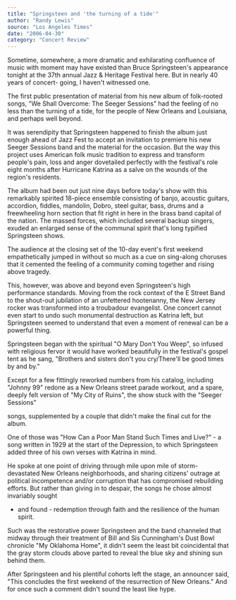```yaml
---
title: "Springsteen and 'the turning of a tide'"
author: "Randy Lewis"
source: "Los Angeles Times"
date: "2006-04-30"
category: "Concert Review"
---
```


Sometime, somewhere, a more dramatic and exhilarating confluence of music with moment may have existed than Bruce Springsteen's appearance tonight at the 37th annual Jazz & Heritage Festival here. But in nearly 40 years of concert- going, I haven't witnessed one.

The first public presentation of material from his new album of folk-rooted songs, "We Shall Overcome: The Seeger Sessions" had the feeling of no less than the turning of a tide, for the people of New Orleans and Louisiana, and perhaps well beyond.

It was serendipity that Springsteen happened to finish the album just enough ahead of Jazz Fest to accept an invitation to premiere his new Seeger Sessions band and the material for the occasion. But the way this project uses American folk music tradition to express and transform people's pain, loss and anger dovetailed perfectly with the festival's role eight months after Hurricane Katrina as a salve on the wounds of the region's residents.

The album had been out just nine days before today's show with this remarkably spirited 18-piece ensemble consisting of banjo, acoustic guitars, accordion, fiddles, mandolin, Dobro, steel guitar, bass, drums and a freewheeling horn section that fit right in here in the brass band capital of the nation. The massed forces, which included several backup singers, exuded an enlarged sense of the communal spirit that's long typified Springsteen shows.

The audience at the closing set of the 10-day event's first weekend empathetically jumped in without so much as a cue on sing-along choruses that it cemented the feeling of a community coming together and rising above tragedy.

This, however, was above and beyond even Springsteen's high performance standards. Moving from the rock context of the E Street Band to the shout-out jubilation of an unfettered hootenanny, the New Jersey rocker was transformed into a troubadour evangelist. One concert cannot even start to undo such monumental destruction as Katrina left, but Springsteen seemed to understand that even a moment of renewal can be a powerful thing.

Springsteen began with the spiritual "O Mary Don't You Weep", so infused with religious fervor it would have worked beautifully in the festival's gospel tent as he sang, "Brothers and sisters don't you cry/There'll be good times by and by."

Except for a few fittingly reworked numbers from his catalog, including "Johnny 99" redone as a New Orleans street parade workout, and a spare, deeply felt version of "My City of Ruins", the show stuck with the "Seeger Sessions"

songs, supplemented by a couple that didn't make the final cut for the album.

One of those was "How Can a Poor Man Stand Such Times and Live?" - a song written in 1929 at the start of the Depression, to which Springsteen added three of his own verses with Katrina in mind.

He spoke at one point of driving through mile upon mile of storm-devastated New Orleans neighborhoods, and sharing citizens' outrage at political incompetence and/or corruption that has compromised rebuilding efforts. But rather than giving in to despair, the songs he chose almost invariably sought

- and found - redemption through faith and the resilience of the human spirit.

Such was the restorative power Springsteen and the band channeled that midway through their treatment of Bill and Sis Cunningham's Dust Bowl chronicle "My Oklahoma Home", it didn't seem the least bit coincidental that the gray storm clouds above parted to reveal the blue sky and shining sun behind them.

After Springsteen and his plentiful cohorts left the stage, an announcer said, "This concludes the first weekend of the resurrection of New Orleans." And for once such a comment didn't sound the least like hype.
